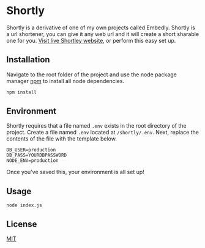 # Shortly

Shortly is a derivative of one of my own projects called Embedly. Shortly is a url shortener, you can give it any web url and it will create a short sharable one for you. [Visit live Shortley website](http://shortly.mrwebmd.com), or perform this easy set up.

## Installation

Navigate to the root folder of the project and use the node package manager [npm](https://docs.npmjs.com/downloading-and-installing-node-js-and-npm) to install all node dependencies.

```bash
npm install
```

## Environment
Shortly requires that a file named `.env` exists in the root directory of the project. Create a file named `.env` located at `/shortly/.env`. Next, replace the contents of the file with the template below.

```
DB_USER=production
DB_PASS=YOURDBPASSWORD
NODE_ENV=production
```
Once you've saved this, your environment is all set up!

## Usage
```
node index.js
```

## License
[MIT](https://mit-license.org/)